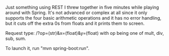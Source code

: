 Just something using REST I threw together in five minutes while playing around with Spring. It's not advanced or complex at all since it only supports the four basic arithmetic operations and it has no error handling, but it cuts off the extra 0s from floats and it prints them to screen.

Request type: /?op=(str)&x=(float)&y=(float) with op being one of mult, div, sub, sum.

To launch it, run "mvn spring-boot:run".

